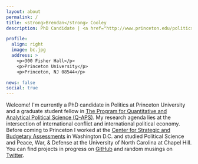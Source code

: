 ```yaml
---
layout: about
permalink: /
title: <strong>Brendan</strong> Cooley
description: PhD Candidate | <a href="http://www.princeton.edu/politics/">Department of Politics</a> | Princeton University

profile:
  align: right
  image: bc.jpg
  address: >
    <p>300 Fisher Hall</p>
    <p>Princeton University</p>
    <p>Princeton, NJ 08544</p>

news: false
social: true
---
```


Welcome! I'm currently a PhD candidate in Politics at Princeton University and a graduate student fellow in [The Program for Quantitative and Analytical Political Science (Q-APS)](https://q-aps.princeton.edu/). My research agenda lies at the intersection of international conflict and international political economy. Before coming to Princeton I worked at the [Center for Strategic and Budgetary Assessments](http://csbaonline.org/) in Washington D.C. and studied Political Science and Peace, War, & Defense at the University of North Carolina at Chapel Hill. You can find projects in progress on [GitHub](https://github.com/brendancooley) and random musings on [Twitter](https://twitter.com/brendanmcooley).
